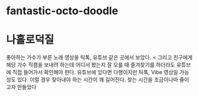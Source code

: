# fantastic-octo-doodle
# 나홀로덕질

좋아하는 가수가 부른 노래 영상을 틱톡, 유튜브 같은 곳에서 보았다. <
그리고 친구에게 해당 가수 직캠을 보내려 하는데 어디서 봤는지 잘 모를 때
즐겨찾기를 하더라도 유튜브에 직접 들어가서 확인해야 한다. 유튜브에 있다면 다행이지만 틱톡, Vibe 영상일 가능성도 있다. 
이럴 경우 찾아내야 하는 시간이 꽤 길어진다. 찾는 시간을 조금이나마 줄이고자 만들었다 

